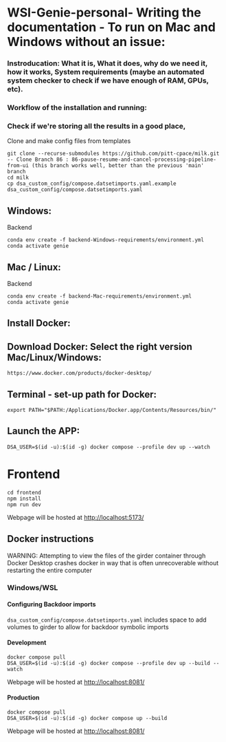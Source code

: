 # WSI-Genie-personal- Writing the documentation - To run on Mac and Windows without an issue:



### Instroducation: What it is, What it does, why do we need it, how it works, System requirements (maybe an automated system checker to check if we have enough of RAM, GPUs, etc).
### Workflow of the installation and running: 
### Check if we're storing all the results in a good place, 



Clone and make config files from templates

```
git clone --recurse-submodules https://github.com/pitt-cpace/milk.git -- Clone Branch 86 : 86-pause-resume-and-cancel-processing-pipeline-from-ui (this branch works well, better than the previous 'main' branch
cd milk
cp dsa_custom_config/compose.datsetimports.yaml.example dsa_custom_config/compose.datsetimports.yaml
```

## Windows: 

Backend

```
conda env create -f backend-Windows-requirements/environment.yml 
conda activate genie
```

## Mac / Linux: 

Backend

```
conda env create -f backend-Mac-requirements/environment.yml
conda activate genie

```



## Install Docker:

## Download Docker: Select the right version Mac/Linux/Windows: 

```
https://www.docker.com/products/docker-desktop/

```

## Terminal - set-up path for Docker:

```
export PATH="$PATH:/Applications/Docker.app/Contents/Resources/bin/"
```

## Launch the APP: 

```
DSA_USER=$(id -u):$(id -g) docker compose --profile dev up --watch

```




# Frontend

```
cd frontend
npm install
npm run dev
```

Webpage will be hosted at [http://localhost:5173/](http://localhost:5173/)

## Docker instructions

WARNING: Attempting to view the files of the girder container through Docker Desktop crashes docker in way that is often unrecoverable without restarting the entire computer

### Windows/WSL

#### Configuring Backdoor imports

`dsa_custom_config/compose.datsetimports.yaml` includes space to add volumes to girder to allow for backdoor symbolic imports

#### Development

```
docker compose pull
DSA_USER=$(id -u):$(id -g) docker compose --profile dev up --build --watch
```

Webpage will be hosted at [http://localhost:8081/](http://localhost:8081/)

#### Production

```
docker compose pull
DSA_USER=$(id -u):$(id -g) docker compose up --build
```

Webpage will be hosted at [http://localhost:8081/](http://localhost:8081/)
